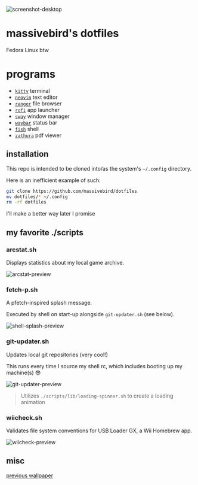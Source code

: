 ![screenshot-desktop](https://i.imgur.com/Z3We6yE.png)

# massivebird's dotfiles

Fedora Linux btw

# programs

+ [`kitty`](https://sw.kovidgoyal.net/kitty/) terminal
+ [`neovim`](https://github.com/neovim/neovim) text editor
+ [`ranger`](https://github.com/ranger/ranger) file browser
+ [`rofi`](https://github.com/davatorium/rofi) app launcher
+ [`sway`](https://github.com/swaywm/sway) window manager
+ [`waybar`](https://github.com/Alexays/Waybar) status bar
+ [`fish`](https://github.com/fish-shell/fish-shell) shell
+ [`zathura`](https://pwmt.org/projects/zathura/) pdf viewer

## installation

This repo is intended to be cloned into/as the system's `~/.config` directory.

Here is an inefficient example of such:

```bash
git clone https://github.com/massivebird/dotfiles
mv dotfiles/* ~/.config
rm -rf dotfiles
```

I'll make a better way later I promise

## my favorite ./scripts

### arcstat.sh

Displays statistics about my local game archive.

![arcstat-preview](https://i.imgur.com/wV42FWx.png)

### fetch-p.sh

A pfetch-inspired splash message.

Executed by shell on start-up alongside `git-updater.sh` (see below).

![shell-splash-preview](https://i.imgur.com/W0EWRO1.png)

### git-updater.sh

Updates local git repositories (very cool!)

This runs every time I source my shell rc, which includes booting up my machine(s) 😎

![git-updater-preview](https://i.imgur.com/ulG5AnG.gif)

> Utilizes `./scripts/lib/loading-spinner.sh` to create a loading animation

### wiicheck.sh

Validates file system conventions for USB Loader GX, a Wii Homebrew app.

![wiicheck-preview](https://i.imgur.com/DaCQKue.png)

## misc

[previous wallpaper](https://unsplash.com/photos/VWEFQ7q9GFw)
